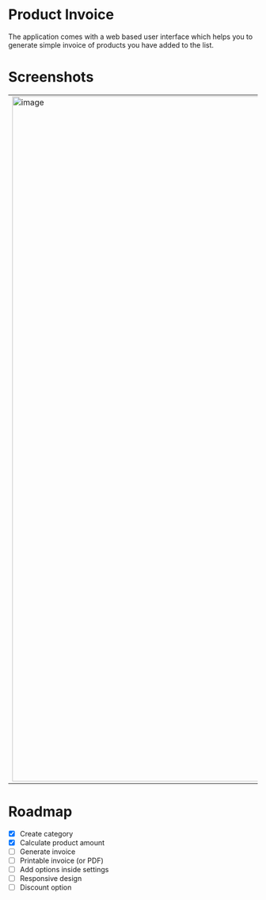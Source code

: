 # Product Invoice

The application comes with a web based user interface which helps you to generate simple invoice of products you have added to the list.

# Screenshots

| | |
| ------------- | ------------- |
| <img width="1381" alt="image" src="https://user-images.githubusercontent.com/31907722/199143317-4a2ae37e-cadf-4cad-b9d9-7b34aff93a77.png">  | <img width="1381" alt="image" src="https://user-images.githubusercontent.com/31907722/199143444-0b573e96-618c-4236-a522-e76710e60e7d.png">  |


# Roadmap

- [x] Create category
- [x] Calculate product amount
- [ ] Generate invoice
- [ ] Printable invoice (or PDF)
- [ ] Add options inside settings
- [ ] Responsive design
- [ ] Discount option
